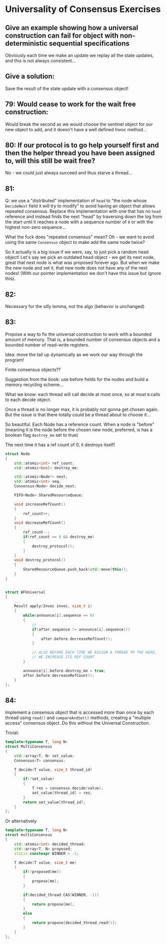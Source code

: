 # Universality of Consensus Exercises

## Give an example showing how a universal construction can fail for object with non-deterministic sequential specifications

Obviously each time we make an update we replay all the state updates, and this is not always consistent...

## Give a solution:

Save the result of the state update with a consensus object!

## 79: Would cease to work for the wait free construction:


Would break the second as we would choose the sentinel object for our new object to add, and it doesn't have a well defined Invoc method...

## 80: If our protocol is to go help yourself first and then the helper thread you have been assigned to, will this still be wait free?

No - we could just always succeed and thus starve a thread...

## 81: 

Q: we use a "distributed" implementation of `head` to "the node whose `DecideNext` field it will try to modify" to avoid having an object that allows repeated consensus. Replace this implementation with one that has no `head` reference and instead finds the next "head" by traversing down the log from the start until it reaches a node with a sequence number of `0` or with the highest non-zero sequence...

What the fuck does "repeated consensus" mean? Oh - we want to avoid using the same `Consensus` object to make add the same node twice?

So it actually is a big issue if we were, say, to just pick a random head object! Let's say we pick an outdated head object - we get its next node, great that next node is what was proposed forever ago. But when we make the new node and set it, that new node does not have any of the next nodes! (With our pointer implementation we don't have this issue but ignore this).

## 82:

Necessary for the silly lemma, not the algo (behavior is unchanged)

## 83:

Propose a way to fix the universal construction to work with a bounded amount of memory. That is, a bounded number of consensus objects and a bounded number of read-write registers.

Idea: move the tail up dynamically as we work our way through the program!

Finite consensus objects??

Suggestion from the book: use before fields for the nodes and build a memory recycling scheme...

What we know: each thread will call decide at most once, so at most `N` calls to each decide object. 

Once a thread is no longer max, it is probably not gonna get chosen again. But the issue is that there totally could be a thread about to choose it...

So beautiful. Each Node has a reference count. When a node is "before" (meaning it is the node before the chosen new node, preferred, is has a boolean flag `destroy_me` set to true)

The next time it has a ref count of 0, it destroys itself!

```cpp
struct Node
{
    std::atomic<int> ref_count;
    std::atomic<bool> destroy_me;

    std::atomic<Node*> next;
    std::atomic<int> seq;
    Consensus<Node> decide_next;

    FIFO<Node> SharedResourceQueue;

    void increaseRefCount()
    {
        ref_count++;
    }
    void decreaseRefCount()
    {
        ref_count--;
        if(ref_count == 0 && destroy_me)
        {
            destroy_protocol();
        }
    }
    void destroy_protocol()
    {
        SharedResourceQueue.push_back(std::move(this));
    }
}


struct WFUniversal
{
    ...
    Result apply(Invoc invoc, size_t i)
    {
        while(announce[i].sequence == 0)
        {
            // ...
            if(after.sequence != announce[i].sequence())
            {
                after.before.decreaseRefCount();
            }

            // ALSO BEFORE EACH TIME WE ASSIGN A THREAD TO THE HEAD, 
            // WE INCREASE ITS REF COUNT
        }

        announce[i].before.destroy_me = true;
        after.before.decreaseRefCount();
    }
};
```

## 84: 

Implement a consensus object that is accessed more than once by each thread using `read()` and `compareAndSet()` methods, creating a "multiple access" consensus object. Do this without the Universal Construction.

Trivial:

```cpp
template<typename T, long N>
struct MultiConsensus
{
    std::array<T, N> set_value;
    Consensus<T> consensus;

    T decide(T value, size_t thread_id)
    {
        if(!set_value)
        {
            T res = consensus.decide(value);
            set_value[thread_id] = res;
        }
        return set_value[thread_id];
    }
};
```

Or alternatively

```cpp
template<typename T, long N>
struct multiConsensus
{
    std::atomic<int> decided_thread;
    std::array<T, N> proposed;
    static constexpr WINNER = -1;

    T decide(T value, size_t me)
    {
        if(!proposed[me])
        {
            propose[me];
        }

        if(decided_thread.CAS(WINNER, -1))
        {
            return propose[me];
        }
        else
        {
            return propose[decided_thread.read()];
        }
    }
};
```
